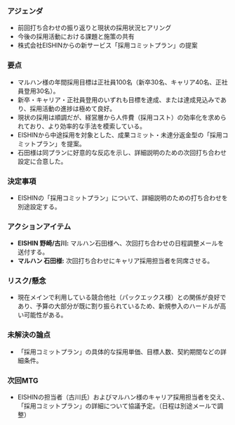 ### アジェンダ
- 前回打ち合わせの振り返りと現状の採用状況ヒアリング
- 今後の採用活動における課題と施策の共有
- 株式会社EISHINからの新サービス「採用コミットプラン」の提案

### 要点
- マルハン様の年間採用目標は正社員100名（新卒30名、キャリア40名、正社員登用30名）。
- 新卒・キャリア・正社員登用のいずれも目標を達成、または達成見込みであり、採用活動の進捗は極めて良好。
- 現状の採用は順調だが、経営層から人件費（採用コスト）の効率化を求められており、より効率的な手法を模索している。
- EISHINから中途採用を対象とした、成果コミット・未達分返金型の「採用コミットプラン」を提案。
- 石田様は同プランに好意的な反応を示し、詳細説明のための次回打ち合わせ設定に合意した。

### 決定事項
- EISHINの「採用コミットプラン」について、詳細説明のための打ち合わせを別途設定する。

### アクションアイテム
- **EISHIN 野崎/古川:** マルハン石田様へ、次回打ち合わせの日程調整メールを送付する。
- **マルハン 石田様:** 次回打ち合わせにキャリア採用担当者を同席させる。

### リスク/懸念
- 現在メインで利用している競合他社（パックエックス様）との関係が良好であり、予算の大部分が既に割り振られているため、新規参入のハードルが高い可能性がある。

### 未解決の論点
- 「採用コミットプラン」の具体的な採用単価、目標人数、契約期間などの詳細条件。

### 次回MTG
- EISHINの担当者（古川氏）およびマルハン様のキャリア採用担当者を交え、「採用コミットプラン」の詳細について協議予定。（日程は別途メールで調整）